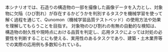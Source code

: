 本シナリオでは、石造りの構造物の一部を撮像した画像データを入力とし、対象物に欠陥（ひび割れ）が存在するかどうかを判別するタスクを機械学習を使って解く過程を通じて、Qunomon（機械学習品質テストベッド）の使用方法や効果を理解してもらうことを目指す。 
対象物のひび割れの有無の自動的な検知は、構造物の耐久性や現時点における品質を判定し、応用タスクによっては対処の必要性を判断することにも使える、実用性のあるタスクであり、建築・土木業界等での実際の応用例も多数知られている。
